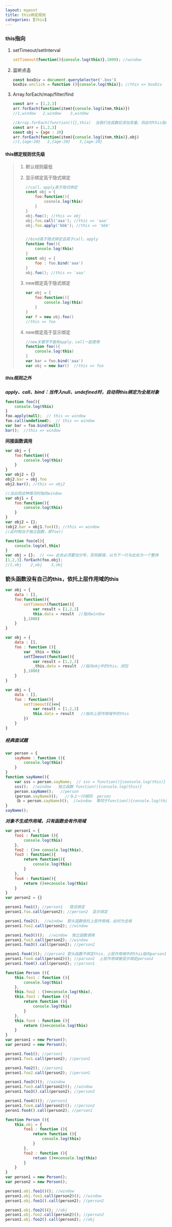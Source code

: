 ```yaml
---
layout: mypost
title: this绑定规则
categories: [this]
---
```


### this指向

1. setTimeout/setInterval

   ```js
   setTimeout(function(){console.log(this)},1000); //window
   ```

2. 监听点击

   ```js
   const boxDiv = document.querySelector('.box')
   boxDiv.onclick = function (){console.log(this)}; //this => boxDiv
   ```

3. Array.forEach/map/filter/find

   ```js
   const arr = [1,2,3]
   arr.forEach(function(item){console.log(item,this)}) 
   //1,window   2,window    3,window
   ```

   ```js
   //Array.forEach(function(){},this)  当我们在函数后添加变量，则此时this指向该变量
   const arr = [1,2,3]
   const obj = {age : 20}
   arr.forEach(function(item){console.log(item,this)},obj)
   //1,{age:20}   2,{age:20}    3,{age:20}
   ```

#### this绑定规则优先级

> 1. 默认规则最低
>
> 2. 显示绑定高于隐式绑定
>
>    ```js
>    //call、apply高于隐式绑定
>    const obj = {
>        foo:function(){
>            cosnole.log(this)
>        }
>    }
>    obj.foo(); //this => obj
>    obj.foo.call('aaa'); //this => 'aaa'
>    obj.foo.apply('bbb'); //this => 'bbb'
>    
>    
>    //bind高于隐式绑定且高于call、apply
>    function foo(){
>        console.log(this)
>    }
>    const obj = {
>        foo : foo.bind('aaa')
>    }
>    obj.foo(); //this => 'aaa'
>    ```
>
> 3. new绑定高于隐式绑定
>
>    ```js
>    var obj = {
>        foo:function(){
>            console.log(this)
>        }
>    }
>    var f = new obj.foo()
>    //this => foo
>    ```
>
> 4. new绑定高于显示绑定
>
>    ```js
>    //new关键字不能和apply、call一起使用
>    function foo(){
>        console.log(this)
>    }
>    var bar = foo.bind('aaa')
>    var obj = new bar()  //this => foo
>    ```

##### this规则之外

***apply、call、bind：当传入null、undefined时，自动将this绑定为全局对象***

```js
function foo(){
    console.log(this)
}
foo.apply(null);  // this => window
foo.call(undefined);  // this => window
var bar = foo.bind(null)
bar();  //this => window
```

**间接函数调用**

```js
var obj = {
    foo:function(){
        console.log(this)
    }
}
var obj2 = {}
obj2.bar = obj.foo
obj2.bar(); //this => obj2

//当出现这种情况时指向window
var obj1 = {
    foo:function(){
        console.log(this)
    }
}
var obj2 = {};
(obj2.bar = obj1.foo)(); //this => window
//此时相当于独立函数，即foo()
```

```js
function foo(el){
    console.log(el,this)
}
var obj = {};  // <== 此处必须要加分号，否则报错，以为下一行与此处为一个整体
[1,2,3].forEach(foo,obj);
//1,obj    2,obj    3,obj
```

### 箭头函数没有自己的this，依托上层作用域的this

```js
var obj = {
    data : [],
    foo:function(){
        setTimeout(function(){
            var result = [1,2,3]
            this.data = result  //指向window
        },1000)
    }
}

var obj = {
    data : [],
    foo : function (){
        var _this = this
        setTImeout(function(){
            var result = [1,2,3]
            _this.data = result  //指向obj中的this，闭包
        },1000)
    }
}

var obj = {
    data : [],
    foo : function(){
        setTimeout(()=>{
            var result = [1,2,3]
            this.data = result   //指向上层作用域中的this
        })
    }
}
```

##### 经典面试题

```js
var person = {
    sayName : function (){
        console.log(this)
    }
}
function sayName(){
    var sss = person.sayName;  // sss = function(){coonsole.log(this)}
    sss();  //window   独立函数 function(){console.log(this)}
    person.sayName();   //person
    (person.sayName)();   //与上一行相同  person
    （b = person.sayName)();  //window  等同于function(){console.log(this)}
}
sayName();
```

***对象不生成作用域，只有函数会有作用域***

```js
var person1 = {
    foo1 : function (){
        console.log(this)
    },
    foo2 : ()=> console.log(this),
    foo3 : function(){
        return function(){
            console.log(this)
        }
    },
	foo4 : function(){
        return ()=>console.log(this)
    }
}
var person2 = {}

person1.foo1(); //person1   隐式绑定
person1.foo.call(person2); //person2  显示绑定

person1.foo2();  //window  箭头函数依托上层作用域，此时为全局
person1.foo2.call(person2); //window

person1.foo3()();  //window  独立函数调用
person1.foo3.call(person2); //window  
person1.foo3().call(person2); //person2

peson1.foo4()(); //person1 箭头函数不绑定this，上层作用域中的this指向parson1
person1.foo4.call(person2)(); //parson2  上层作用域被显示绑定person2
person1.foo4().call(person2); //parson1
```

```js
function Person (){
    this.foo1 : function (){
        console.log(this)
    },
    this.foo2 : ()=>console.log(this),
    this.foo3 : function (){
        return function (){
            console.log(this)
        }
    },
    this.foo4 : function (){
        return ()=>console.log(this)
    }
}
var person1 = new Person();
var person2 = new Person();

person1.foo1(); //person1
person1.foo1.call(person2); //person2

person1.foo2(); //person1
person1.foo2.call(person2); //person1

person1.foo3()(); //window
person1.foo3.call(person2)(); //window
person1.foo3().call(person2); //person2

person1.foo4()(); //perosn1
person1.foo4.call(person2)(); //person2
peron1.foo4().call(person2); //person1
```

```js
function Person (){
    this.obj = {
        foo1 : function (){
            return function (){
                console.log(this)
            }
        },
        foo2 : function (){
            retuen ()=>console.log(this)
        }
    }
}
var person1 = new Person();
var person2 = new Person();

person1.obj.foo1()(); //window
person1.obj.foo1.call(person2)(); //window
person1.obj.foo1().call(person2); //person2

person1.obj.foo2()(); //obj
person1.obj.foo2.call(person2)(); //person2
person1.obj.foo2().call(person2); //obj
```

